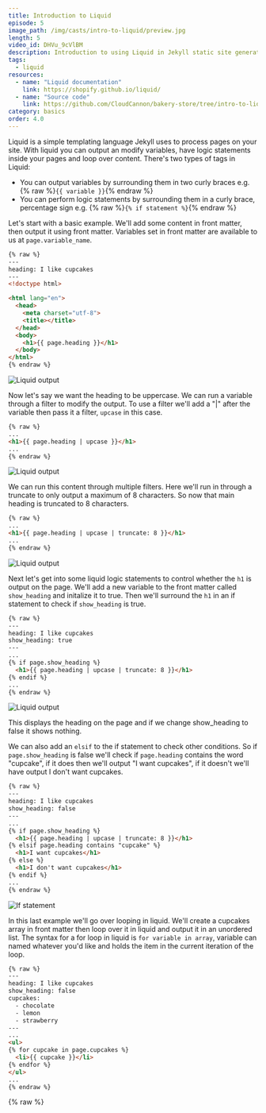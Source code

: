 ```yaml
---
title: Introduction to Liquid
episode: 5
image_path: /img/casts/intro-to-liquid/preview.jpg
length: 5
video_id: DHVu_9cVlBM
description: Introduction to using Liquid in Jekyll static site generator
tags:
  - liquid
resources:
  - name: "Liquid documentation"
    link: https://shopify.github.io/liquid/
  - name: "Source code"
    link: https://github.com/CloudCannon/bakery-store/tree/intro-to-liquid
category: basics
order: 4.0
---
```

Liquid is a simple templating language Jekyll uses to process pages on your site. With liquid you can output an modify variables, have logic statements inside your pages and loop over content. There's two types of tags in Liquid:

* You can output variables by surrounding them in two curly braces e.g. {% raw %}`{{ variable }}`{% endraw %}
* You can perform logic statements by surrounding them in a curly brace, percentage sign e.g. {% raw %}`{% if statement %}`{% endraw %}

Let's start with a basic example. We'll add some content in front matter, then output it using front matter. Variables set in front matter are available to us at `page.variable_name`.

~~~html
{% raw %}
---
heading: I like cupcakes
---
<!doctype html>

<html lang="en">
  <head>
    <meta charset="utf-8">
    <title></title>
  </head>
  <body>
    <h1>{{ page.heading }}</h1>
  </body>
</html>
{% endraw %}
~~~

![Liquid output](/img/casts/intro-to-liquid/liquid.png)

Now let's say we want the heading to be uppercase. We can run a variable through a filter to modify the output. To use a filter we'll add a "\|" after the variable then pass it a filter, `upcase` in this case.

~~~html
{% raw %}
...
<h1>{{ page.heading | upcase }}</h1>
...
{% endraw %}
~~~

![Liquid output](/img/casts/intro-to-liquid/liquid-upcase.png)

We can run this content through multiple filters. Here we'll run in through a truncate to only output a maximum of 8 characters. So now that main heading is truncated to 8 characters.

~~~html
{% raw %}
...
<h1>{{ page.heading | upcase | truncate: 8 }}</h1>
...
{% endraw %}
~~~

![Liquid output](/img/casts/intro-to-liquid/liquid-truncate.png)

Next let's get into some liquid logic statements to control whether the `h1` is output on the page. We'll add a new variable to the front matter called `show_heading` and initalize it to true. Then we'll surround the `h1` in an if statement to check if `show_heading` is true.

~~~html
{% raw %}
---
heading: I like cupcakes
show_heading: true
---
...
{% if page.show_heading %}
  <h1>{{ page.heading | upcase | truncate: 8 }}</h1>
{% endif %}
...
{% endraw %}
~~~

![Liquid output](/img/casts/intro-to-liquid/liquid-truncate.png)

This displays the heading on the page and if we change show_heading to false it shows nothing.

We can also add an `elsif` to the if statement to check other conditions. So if `page.show_heading` is false we'll check if `page.heading` contains the word "cupcake", if it does then we'll output "I want cupcakes", if it doesn't we'll have output I don't want cupcakes.

~~~html
{% raw %}
---
heading: I like cupcakes
show_heading: false
---
...
{% if page.show_heading %}
  <h1>{{ page.heading | upcase | truncate: 8 }}</h1>
{% elsif page.heading contains "cupcake" %}
  <h1>I want cupcakes</h1>
{% else %}
  <h1>I don't want cupcakes</h1>
{% endif %}
...
{% endraw %}
~~~

![If statement](/img/casts/intro-to-liquid/if-statement.png)

In this last example we'll go over looping in liquid. We'll create a cupcakes array in front matter then loop over it in liquid and output it in an unordered list. The syntax for a for loop in liquid is `for variable in array`, variable can named whatever you'd like and holds the item in the current iteration of the loop.

~~~html
{% raw %}
---
heading: I like cupcakes
show_heading: false
cupcakes:
  - chocolate
  - lemon
  - strawberry
---
...
<ul>
{% for cupcake in page.cupcakes %}
  <li>{{ cupcake }}</li>
{% endfor %}
</ul>
...
{% endraw %}
~~~
{% raw %}
